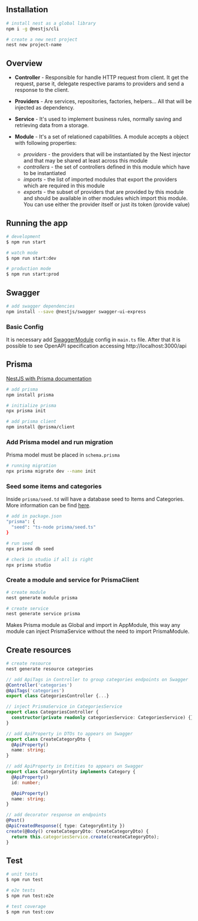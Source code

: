 ## Installation

```bash
# install nest as a global library
npm i -g @nestjs/cli

# create a new nest project
nest new project-name
```

## Overview

- **Controller** - Responsible for handle HTTP request from client. It get the request, parse it, delegate respective params to providers and send a response to the client.

- **Providers** - Are services, repositories, factories, helpers... All that will be injected as dependency.

- **Service** - It's used to implement business rules, normally saving and retrieving data from a storage.

- **Module** - It's a set of relationed capabilities. A module accepts a object with following properties:
  - _providers_ - the providers that will be instantiated by the Nest injector and that may be shared at least across this module
  - _controllers_ - the set of controllers defined in this module which have to be instantiated
  - _imports_ - the list of imported modules that export the providers which are required in this module
  - _exports_ - the subset of providers that are provided by this module and should be available in other modules which import this module. You can use either the provider itself or just its token (provide value)

## Running the app

```bash
# development
$ npm run start

# watch mode
$ npm run start:dev

# production mode
$ npm run start:prod
```

## Swagger

```bash
# add swagger dependencies
npm install --save @nestjs/swagger swagger-ui-express
```

### Basic Config

It is necessary add [SwaggerModule](https://docs.nestjs.com/openapi/introduction#bootstrap) config in `main.ts` file.
After that it is possible to see OpenAPI specification accessing http://localhost:3000/api

## Prisma

[NestJS with Prisma documentation](https://docs.nestjs.com/recipes/prisma)

```bash
# add prisma
npm install prisma

# initialize prisma
npx prisma init

# add prisma client
npm install @prisma/client
```

### Add Prisma model and run migration

Prisma model must be placed in `schema.prisma`

```bash
# running migration
npx prisma migrate dev --name init
```

### Seed some items and categories

Inside `prisma/seed.td` will have a database seed to Items and Categories. More information can be find [here](https://www.prisma.io/docs/guides/database/seed-database).

```bash
# add in package.json
"prisma": {
  "seed": "ts-node prisma/seed.ts"
}

# run seed
npx prisma db seed

# check in studio if all is right
npx prisma studio
```

### Create a module and service for PrismaClient

```bash
# create module
nest generate module prisma

# create service
nest generate service prisma
```

Makes Prisma module as Global and import in AppModule, this way any module can inject PrismaService without the need to import PrismaModule.

## Create resources

```bash
# create resource
nest generate resource categories
```

```typescript
// add ApiTags in Controller to group categories endpoints on Swagger
@Controller('categories')
@ApiTags('categories')
export class CategoriesController {...}

// inject PrismaService in CategoriesService
export class CategoriesController {
  constructor(private readonly categoriesService: CategoriesService) {}
}

// add ApiProperty in DTOs to appears on Swagger
export class CreateCategoryDto {
  @ApiProperty()
  name: string;
}

// add ApiProperty in Entities to appears on Swagger
export class CategoryEntity implements Category {
  @ApiProperty()
  id: number;

  @ApiProperty()
  name: string;
}

// add decorator response on endpoints
@Post()
@ApiCreatedResponse({ type: CategoryEntity })
create(@Body() createCategoryDto: CreateCategoryDto) {
  return this.categoriesService.create(createCategoryDto);
}

```

## Test

```bash
# unit tests
$ npm run test

# e2e tests
$ npm run test:e2e

# test coverage
$ npm run test:cov
```
